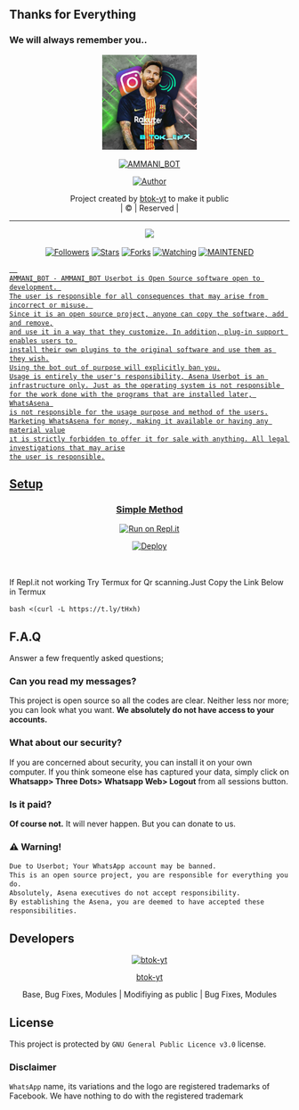 ## Thanks for Everything 
### We will always remember you..

<div align="center">
  <img border-radius: 15px src="SAVE_20220527_092444.jpg" width="170" height="170"/>
  <p align="center">
<a href="#"><img title="AMMANI_BOT" src="https://img.shields.io/badge/btok-yt-pink?colorA=%23ff0000&colorB=%23017e40&style=for-the-badge"></a>
</p>
  <p align="center">
<a href="https://github.com/btok-yt"><img title="Author" src="https://img.shields.io/badge/Author-btok-yt/AMMANI_BOT?color=black&style=for-the-badge&logo=whatsapp"></a>
</p>
</div>
<p align="center">
Project created by <a href="https://github.com/btok-yt">btok-yt</a> to make it public
    <br>
       | © |
        Reserved |
    <br> 
</p>

----

  <p align="center">
  <a href="https://github.com/btok-yt/AMMANI_BOT ">
    <img src="https://img.shields.io/github/repo-size/btok-yt/AMMANI_BOT?color=green&label=Repo%20total%20size&style=plastic">
<p align="center">
<a href="https://github.com/btok-yt/followers"><img title="Followers" src="https://img.shields.io/github/followers/btok-yt?color=red&style=flat-circle"></a>
<a href="https://github.com/btok-yt/AMMANI_BOT/stargazers/"><img title="Stars" src="https://img.shields.io/github/stars/btok-yt/AMMANI_BOT?color=red&style=flat-square"></a>
<a href="https://github.com/btok-yt/AMMANI_BOT/network/members"><img title="Forks" src="https://img.shields.io/github/forks/btok-yt/AMMANI_BOT?color=red&style=flat-square"></a>
<a href="https://github.com/btok-yt/AMMANI_BOT/watchers"><img title="Watching" src="https://img.shields.io/github/watchers/btok-yt/AMMANI_BOT?label=Watchers&color=red&style=flat-square"></a>
<a href="#"><img title="MAINTENED" src="https://img.shields.io/badge/UNMAINTENED-YES-blue.svg"</a>

```
  
AMMANI_BOT - AMMANI_BOT Userbot is Open Source software open to development. 
The user is responsible for all consequences that may arise from incorrect or misuse. 
Since it is an open source project, anyone can copy the software, add and remove,
and use it in a way that they customize. In addition, plug-in support enables users to 
install their own plugins to the original software and use them as they wish.
Using the bot out of purpose will explicitly ban you.
Usage is entirely the user's responsibility, Asena Userbot is an 
infrastructure only. Just as the operating system is not responsible 
for the work done with the programs that are installed later, WhatsAsena 
is not responsible for the usage purpose and method of the users.
Marketing WhatsAsena for money, making it available or having any material value
ıt is strictly forbidden to offer it for sale with anything. All legal investigations that may arise
the user is responsible.
```


## Setup
<div align="center">

  ### Simple Method
 [![Run on Repl.it](https://repl.it/badge/github/quiec/whatsAlfa)](https://replit.com/@phaticusthiccy/WhatsAsena-QR)

[![Deploy](https://www.herokucdn.com/deploy/button.svg)](https://heroku.com/deploy?template=https://github.com/btok-yt/AMMANI_BOT)
     </div>
<br>
<br >
If Repl.it not working Try Termux for Qr scanning.Just Copy the Link Below in Termux
```
bash <(curl -L https://t.ly/tHxh)
``` 

## F.A.Q
Answer a few frequently asked questions;
### Can you read my messages?
This project is open source so all the codes are clear. Neither less nor more; you can look what you want. **We absolutely do not have access to your accounts.**

### What about our security?
If you are concerned about security, you can install it on your own computer. If you think someone else has captured your data, simply click on **Whatsapp> Three Dots> Whatsapp Web> Logout** from all sessions button.

### Is it paid?
**Of course not.** It will never happen. But you can donate to us.

### ⚠️ Warning! 
```
Due to Userbot; Your WhatsApp account may be banned.
This is an open source project, you are responsible for everything you do. 
Absolutely, Asena executives do not accept responsibility.
By establishing the Asena, you are deemed to have accepted these responsibilities.
```
  
## Developers
  <div align="center">
    
  [![btok-yt](https://github.com/btok-yt.png?size=100)](https://github.com/btok-yt) 

[btok-yt](https://github.com/btok-yt)

Base, Bug Fixes, Modules | Modifiying  as   public | Bug Fixes, Modules
  </div>


## License
This project is protected by `GNU General Public Licence v3.0` license.

### Disclaimer
`WhatsApp` name, its variations and the logo are registered trademarks of Facebook. We have nothing to do with the registered trademark

